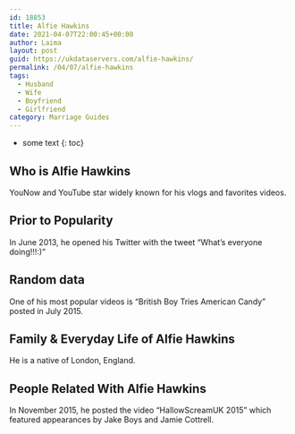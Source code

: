 ```yaml
---
id: 18853
title: Alfie Hawkins
date: 2021-04-07T22:00:45+00:00
author: Laima
layout: post
guid: https://ukdataservers.com/alfie-hawkins/
permalink: /04/07/alfie-hawkins
tags:
  - Husband
  - Wife
  - Boyfriend
  - Girlfriend
category: Marriage Guides
---
```


* some text
{: toc}


## Who is Alfie Hawkins
                  
                  
                  
YouNow and YouTube star widely known for his vlogs and favorites videos. 
                  
              
            
              
            
                
                
                
## Prior to Popularity
                  
                  
                  
In June 2013, he opened his Twitter with the tweet &#8220;What&#8217;s everyone doing!!!:)&#8221;
                  
              
            
              
            
                
                
                
## Random data
                  
                  
                  
One of his most popular videos is &#8220;British Boy Tries American Candy&#8221; posted in July 2015.
                  
              
            
              
            
                
                
                
## Family & Everyday Life of Alfie Hawkins
                  
                  
                  
He is a native of London, England.
                  
              
            
              
            
                
                
                
## People Related With Alfie Hawkins
                  
                  
                  
In November 2015, he posted the video &#8220;HallowScreamUK 2015&#8221; which featured appearances by Jake Boys and Jamie Cottrell.
                  
              
            
              
            
                
              
            
              
              
            
            
              
            
          
          
          